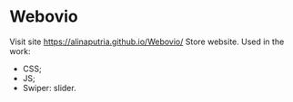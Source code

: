 # Webovio
Visit site https://alinaputria.github.io/Webovio/ 
Store website.
Used in the work:
- CSS;
- JS;
- Swiper: slider.
